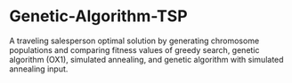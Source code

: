 # Genetic-Algorithm-TSP
A traveling salesperson optimal solution by generating chromosome populations and comparing fitness values of greedy search, genetic algorithm (OX1), simulated annealing, and genetic algorithm with simulated annealing input.
